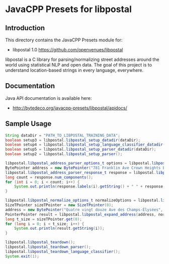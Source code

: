 JavaCPP Presets for libpostal
========================

Introduction
------------
This directory contains the JavaCPP Presets module for:

 * libpostal 1.0  https://github.com/openvenues/libpostal
 
libpostal is a C library for parsing/normalizing street addresses around the world using statistical NLP and open data.
The goal of this project is to understand location-based strings in every language, everywhere.

Documentation
-------------
Java API documentation is available here:

 * http://bytedeco.org/javacpp-presets/libpostal/apidocs/


Sample Usage
------------
```java
String dataDir = "PATH_TO_LIBPOSTAL_TRAINING_DATA";
boolean setup3 = libpostal.libpostal_setup_datadir(dataDir);
boolean setup4 = libpostal.libpostal_setup_language_classifier_datadir(dataDir);
boolean setup5 = libpostal.libpostal_setup_parser_datadir(dataDir);
boolean setup2 = libpostal.libpostal_setup_parser();

libpostal.libpostal_address_parser_options_t options = libpostal.libpostal_get_address_parser_default_options();
BytePointer address = new BytePointer("781 Franklin Ave Crown Heights Brooklyn NYC NY 11216 USA", StandardCharsets.UTF_8.name());
libpostal.libpostal_address_parser_response_t response = libpostal.libpostal_parse_address(address, options);
long count = response.num_components();
for (int i = 0; i < count; i++) {
    System.out.println(response.labels(i).getString() + " " + response.components(i).getString());
}

libpostal.libpostal_normalize_options_t normalizeOptions = libpostal.libpostal_get_default_options();
SizeTPointer sizeTPointer = new SizeTPointer(0);
address = new BytePointer("Quatre vingt douze Ave des Champs-Élysées", StandardCharsets.UTF_8.name());
PointerPointer result = libpostal.libpostal_expand_address(address, normalizeOptions, sizeTPointer);
long t_size = sizeTPointer.get(0);
for (long i = 0; i < t_size; i++) {
    System.out.println(result.getString(i));
}

libpostal.libpostal_teardown();
libpostal.libpostal_teardown_parser();
libpostal.libpostal_teardown_language_classifier();
System.exit(1);